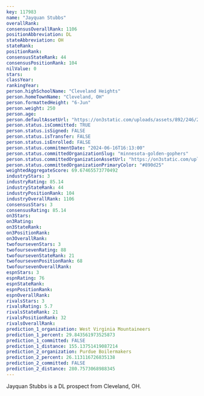 ```yaml
---
key: 117983
name: "Jayquan Stubbs"
overallRank: 
consensusOverallRank: 1106
positionAbbreviation: DL
stateAbbreviation: OH
stateRank: 
positionRank: 
consensusStateRank: 44
consensusPositionRank: 104
nilValue: 0
stars: 
classYear: 
rankingYear: 
person.highSchoolName: "Cleveland Heights"
person.homeTownName: "Cleveland, OH"
person.formattedHeight: "6-Jun"
person.weight: 250
person.age: 
person.defaultAssetUrl: "https://on3static.com/uploads/assets/892/246/246892.png"
person.status.isCommitted: TRUE
person.status.isSigned: FALSE
person.status.isTransfer: FALSE
person.status.isEnrolled: FALSE
person.status.commitmentDate: "2024-06-16T16:13:00"
person.status.committedOrganizationSlug: "minnesota-golden-gophers"
person.status.committedOrganizationAssetUrl: "https://on3static.com/uploads/assets/43/150/150043.svg"
person.status.committedOrganizationPrimaryColor: "#890d25"
weightedAggregateScore: 69.67465573770492
industryStars: 3
industryRating: 85.14
industryStateRank: 44
industryPositionRank: 104
industryOverallRank: 1106
consensusStars: 3
consensusRating: 85.14
on3Stars: 
on3Rating: 
on3StateRank: 
on3PositionRank: 
on3OverallRank: 
twofoursevenStars: 3
twofoursevenRating: 88
twofoursevenStateRank: 21
twofoursevenPositionRank: 68
twofoursevenOverallRank: 
espnStars: 3
espnRating: 76
espnStateRank: 
espnPositionRank: 
espnOverallRank: 
rivalsStars: 3
rivalsRating: 5.7
rivalsStateRank: 21
rivalsPositionRank: 32
rivalsOverallRank: 
prediction_1_organization: West Virginia Mountaineers
prediction_1_percent: 29.843561973525873
prediction_1_committed: FALSE
prediction_1_distance: 155.13751419087214
prediction_2_organization: Purdue Boilermakers
prediction_2_percent: 26.113116726835138
prediction_2_committed: FALSE
prediction_2_distance: 280.7573068988345
---
```

Jayquan Stubbs is a DL prospect from Cleveland, OH.